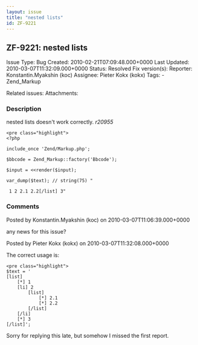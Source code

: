 ```yaml
---
layout: issue
title: "nested lists"
id: ZF-9221
---
```


ZF-9221: nested lists
---------------------

 Issue Type: Bug Created: 2010-02-21T07:09:48.000+0000 Last Updated: 2010-03-07T11:32:09.000+0000 Status: Resolved Fix version(s): 
 Reporter:  Konstantin.Myakshin (koc)  Assignee:  Pieter Kokx (kokx)  Tags: - Zend\_Markup
 
 Related issues: 
 Attachments: 
### Description

nested lists doesn't work correctly. _r20955_

 
    <pre class="highlight">
    <?php
    
    include_once 'Zend/Markup.php';
    
    $bbcode = Zend_Markup::factory('Bbcode');
    
    $input = <<render($input);
    
    var_dump($text); // string(75) "

     1 2 2.1 2.2[/list] 3"

 

 

### Comments

Posted by Konstantin.Myakshin (koc) on 2010-03-07T11:06:39.000+0000

any news for this issue?

 

 

Posted by Pieter Kokx (kokx) on 2010-03-07T11:32:08.000+0000

The correct usage is:

 
    <pre class="highlight">
    $text = '
    [list]
        [*] 1
        [li] 2
            [list]
                [*] 2.1
                [*] 2.2
            [/list]
        [/li]
        [*] 3
    [/list]';


Sorry for replying this late, but somehow I missed the first report.

 

 